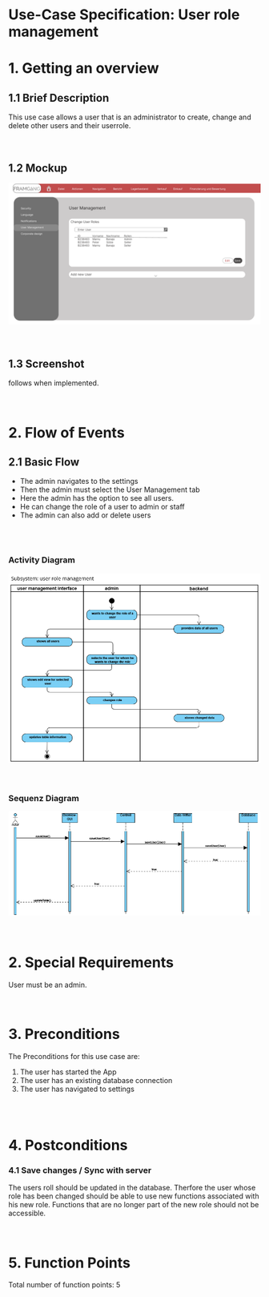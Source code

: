 
# Use-Case Specification: User role management

# 1. Getting an overview

## 1.1 Brief Description
This use case allows a user that is an administrator to create, change and delete other users and their userrole.
<br/>  
<br/>  

## 1.2 Mockup
![Mockup getting an overview](./User_Management.png?raw=true)
<br/>  
<br/>  

## 1.3 Screenshot
follows when implemented.
<br/>  
<br/>  

# 2. Flow of Events

## 2.1 Basic Flow
- The admin navigates to the settings
- Then the admin must select the User Management tab
- Here the admin has the option to see all users. 
- He can change the role of a user to admin or staff
- The admin can also add or delete users
<br/>  
<br/>  

### Activity Diagram
![Activity Diagram](./Activity_Diagram_User_Role_Management.png?raw=true)
<br/>  
<br/>  

### Sequenz Diagram
![Sequenz Diagram](./Sequenz_Diagram_User_Role_Management.png?raw=true)
<br/>  
<br/>  

# 2. Special Requirements
User must be an admin.
<br/>  
<br/>  

# 3. Preconditions
The Preconditions for this use case are:
1. The user has started the App
2. The user has an existing database connection
3. The user has navigated to settings
<br/>  
<br/>  

# 4. Postconditions
### 4.1 Save changes / Sync with server
The users roll should be updated in the database. Therfore the user whose role has been changed should be able to use new functions associated with his new role. Functions that are no longer part of the new role should not be accessible.
<br/>  
<br/>  

# 5. Function Points
Total number of function points: 5
